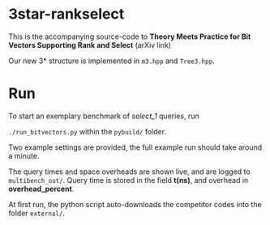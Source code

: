 # 3star-rankselect
This is the accompanying source-code to **Theory Meets Practice for Bit Vectors Supporting Rank and Select** (arXiv link)

Our new 3* structure is implemented in ```m3.hpp``` and ```Tree3.hpp```. 

# Run
To start an exemplary benchmark of *select_1* queries, run 

```./run_bitvectors.py``` within the ```pybuild/``` folder.

Two example settings are provided, the full example run should take around a minute.


The query times and space overheads are shown live, and are logged to ```multibench_out/```. Query time is stored in the field **t(ns)**, and overhead in **overhead_percent**.

At first run, the python script auto-downloads the competitor codes into the folder ```external/```.

  
